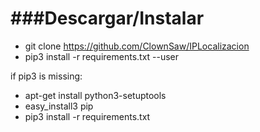 
###Descargar/Instalar
====
* git clone https://github.com/ClownSaw/IPLocalizacion
* pip3 install -r requirements.txt --user

if pip3 is missing:
* apt-get install python3-setuptools
* easy_install3 pip
* pip3 install -r requirements.txt


